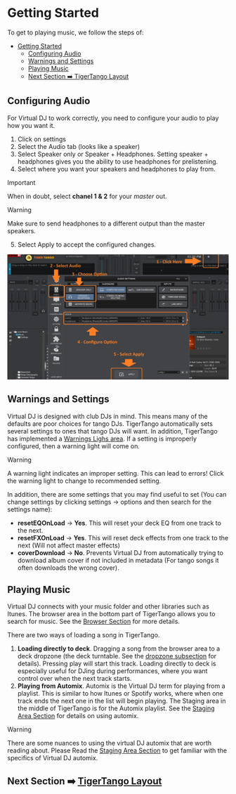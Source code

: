 # Getting Started
To get to playing music, we follow the steps of:
- [Getting Started](#getting-started)
  - [Configuring Audio](#configuring-audio)
  - [Warnings and Settings](#warnings-and-settings)
  - [Playing Music](#playing-music)
  - [Next Section ➡️ TigerTango Layout](#next-section-️-tigertango-layout)

## Configuring Audio
For Virtual DJ to work correctly, you need to configure your audio to play how you want it.

1. Click on settings
2. Select the Audio tab (looks like a speaker)
3. Select Speaker only or Speaker + Headphones. Setting speaker + headphones gives you the ability to use headphones for prelistening.
4. Select where you want your speakers and headphones to play from.
>[!IMPORTANT]
> When in doubt, select **chanel 1 & 2** for your *master* out. 

>[!WARNING]
Make sure to send headphones to a different output than the master speakers.

5. Select Apply to accept the configured changes.


![alt text](<../images/Setting up audio.png>)

## Warnings and Settings
Virtual DJ is designed with club DJs in mind. This means many of the defaults are poor choices for tango DJs. TigerTango automatically sets several settings to ones that tango DJs will want. In addition, TigerTango has implemented a [Warnings Lighs area](Layout.md/#warning-lights). If a setting is improperly configured, then a warning light will come on. 
> [!WARNING]
> A warning light indicates an improper setting. This can lead to errors! Click the warning light to change to recommended setting.   

In addition, there are some settings that you may find useful to set (You can change settings by clicking settings -> options and then search for the settings name): 
* **resetEQOnLoad** -> **Yes**. This will reset your deck EQ from one track to the next.
* **resetFXOnLoad** -> **Yes**. This will reset deck effects from one track to the next (Will not affect master effects)
* **coverDownload** -> **No**. Prevents Virtual DJ from automatically trying to download album cover if not included in metadata (For tango songs it often downloads the wrong cover).  

## Playing Music
Virtual DJ connects with your music folder and other libraries such as Itunes. The browser area in the bottom part of TigerTango allows you to search for music. See the [Browser Section](Layout.md/#browser) for more details. 

There are two ways of loading a song in TigerTango. 

1. **Loading directly to deck**. Dragging a song from the browser area to a deck dropzone (the deck turntable. See the [dropzone subsection](Layout.md/#drop-zone) for details). Pressing play will start this track. Loading directly to deck is especially useful for DJing during performances, where you want control over when the next track starts.
2. **Playing from Automix**. Automix is the Virtual DJ term for playing from a playlist. This is similar to how Itunes or Spotify works, where when one track ends the next one in the list will begin playing. The Staging area in the middle of TigerTango is for the Automix playlist. See the [Staging Area Section](Layout.md/#staging-area) for details on using automix. 

>[!WARNING]
>There are some nuances to using the virtual DJ automix that are worth reading about. Please Read the [Staging Area Section](Layout.md/#staging-area) to get familiar with the specifics of Virtual DJ automix. 



## Next Section ➡️ [TigerTango Layout](docs/sections/Layout.md)
